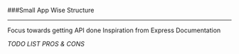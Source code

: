 ###Small App Wise Structure 
___
Focus towards getting API done
Inspiration from Express Documentation

_TODO LIST PROS & CONS_